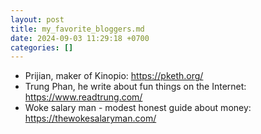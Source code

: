 ```yaml
---
layout: post
title: my_favorite_bloggers.md
date: 2024-09-03 11:29:18 +0700
categories: []
---
```

- Prijian, maker of Kinopio: https://pketh.org/
- Trung Phan, he write about fun things on the Internet: https://www.readtrung.com/
- Woke salary man - modest honest guide about money: https://thewokesalaryman.com/